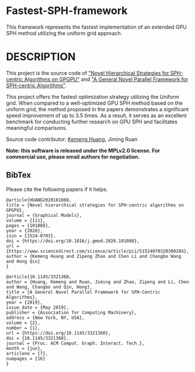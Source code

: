 # Fastest-SPH-framework
This framework represents the fastest implementation of an extended GPU SPH method utilizing the uniform grid approach.

DESCRIPTION
===========
This project is the source code of ["Novel Hierarchical Strategies for SPH-centric Algorithms on GPGPU"](https://doi.org/10.1016/j.gmod.2020.101088)
and ["A General Novel Parallel Framework for SPH-centric Algorithms"](https://dl.acm.org/doi/10.1145/3321360). 

This project offers the fastest optimization strategy utilizing the Uniform grid. When compared to a well-optimized GPU SPH method based on the uniform grid, the method proposed in the papers demonstrates a significant speed improvement of up to 3.5 times. As a result, it serves as an excellent benchmark for conducting further research on GPU SPH and facilitates meaningful comparisons.


Source code contributor: [Kemeng Huang](https://kemenghuang.github.io), Jiming Ruan

**Note: this software is released under the MPLv2.0 license. For commercial use, please email authors for negotiation.**

## BibTex 

Please cite the following papers if it helps. 


```
@article{HUANG2020101088,
title = {Novel hierarchical strategies for SPH-centric algorithms on GPGPU},
journal = {Graphical Models},
volume = {111},
pages = {101088},
year = {2020},
issn = {1524-0703},
doi = {https://doi.org/10.1016/j.gmod.2020.101088},
url = {https://www.sciencedirect.com/science/article/pii/S152407032030028X},
author = {Kemeng Huang and Zipeng Zhao and Chen Li and Changbo Wang and Hong Qin}
}
```


```
@article{10.1145/3321360,
author = {Huang, Kemeng and Ruan, Jiming and Zhao, Zipeng and Li, Chen and Wang, Changbo and Qin, Hong},
title = {A General Novel Parallel Framework for SPH-Centric Algorithms},
year = {2019},
issue_date = {May 2019},
publisher = {Association for Computing Machinery},
address = {New York, NY, USA},
volume = {2},
number = {1},
url = {https://doi.org/10.1145/3321360},
doi = {10.1145/3321360},
journal = {Proc. ACM Comput. Graph. Interact. Tech.},
month = {jun},
articleno = {7},
numpages = {16}
}
```